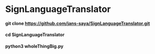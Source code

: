 # SignLanguageTranslator

#### git clone https://github.com/jans-saya/SignLanguageTranslator.git
#### cd SignLanguageTranslator 
#### python3 wholeThingBig.py
